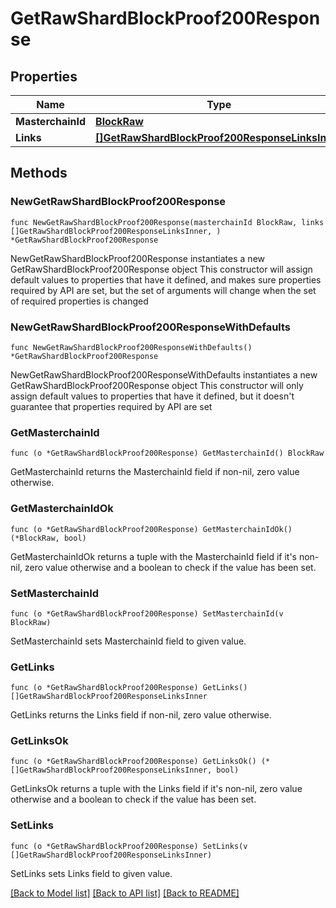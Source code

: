# GetRawShardBlockProof200Response

## Properties

Name | Type | Description | Notes
------------ | ------------- | ------------- | -------------
**MasterchainId** | [**BlockRaw**](BlockRaw.md) |  | 
**Links** | [**[]GetRawShardBlockProof200ResponseLinksInner**](GetRawShardBlockProof200ResponseLinksInner.md) |  | 

## Methods

### NewGetRawShardBlockProof200Response

`func NewGetRawShardBlockProof200Response(masterchainId BlockRaw, links []GetRawShardBlockProof200ResponseLinksInner, ) *GetRawShardBlockProof200Response`

NewGetRawShardBlockProof200Response instantiates a new GetRawShardBlockProof200Response object
This constructor will assign default values to properties that have it defined,
and makes sure properties required by API are set, but the set of arguments
will change when the set of required properties is changed

### NewGetRawShardBlockProof200ResponseWithDefaults

`func NewGetRawShardBlockProof200ResponseWithDefaults() *GetRawShardBlockProof200Response`

NewGetRawShardBlockProof200ResponseWithDefaults instantiates a new GetRawShardBlockProof200Response object
This constructor will only assign default values to properties that have it defined,
but it doesn't guarantee that properties required by API are set

### GetMasterchainId

`func (o *GetRawShardBlockProof200Response) GetMasterchainId() BlockRaw`

GetMasterchainId returns the MasterchainId field if non-nil, zero value otherwise.

### GetMasterchainIdOk

`func (o *GetRawShardBlockProof200Response) GetMasterchainIdOk() (*BlockRaw, bool)`

GetMasterchainIdOk returns a tuple with the MasterchainId field if it's non-nil, zero value otherwise
and a boolean to check if the value has been set.

### SetMasterchainId

`func (o *GetRawShardBlockProof200Response) SetMasterchainId(v BlockRaw)`

SetMasterchainId sets MasterchainId field to given value.


### GetLinks

`func (o *GetRawShardBlockProof200Response) GetLinks() []GetRawShardBlockProof200ResponseLinksInner`

GetLinks returns the Links field if non-nil, zero value otherwise.

### GetLinksOk

`func (o *GetRawShardBlockProof200Response) GetLinksOk() (*[]GetRawShardBlockProof200ResponseLinksInner, bool)`

GetLinksOk returns a tuple with the Links field if it's non-nil, zero value otherwise
and a boolean to check if the value has been set.

### SetLinks

`func (o *GetRawShardBlockProof200Response) SetLinks(v []GetRawShardBlockProof200ResponseLinksInner)`

SetLinks sets Links field to given value.



[[Back to Model list]](../README.md#documentation-for-models) [[Back to API list]](../README.md#documentation-for-api-endpoints) [[Back to README]](../README.md)


